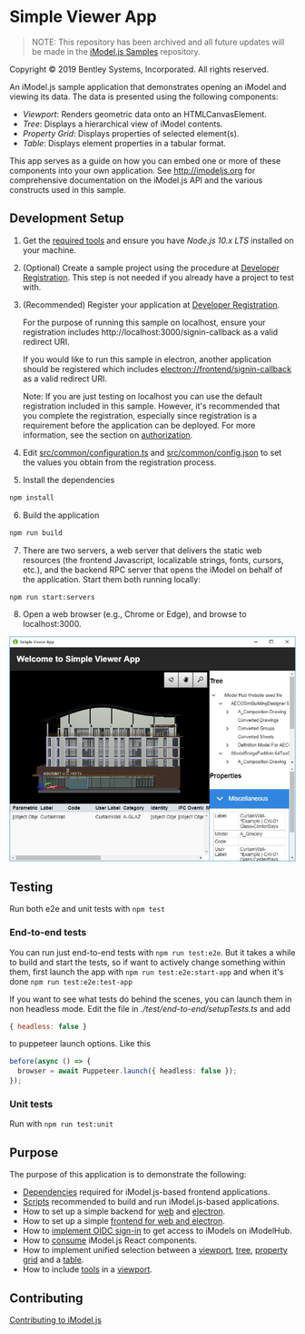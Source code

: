 # Simple Viewer App

> NOTE: This repository has been archived and all future updates will be made in the [iModel.js Samples](https://github.com/imodeljs/imodeljs-samples) repository.

Copyright © 2019 Bentley Systems, Incorporated. All rights reserved.

An iModel.js sample application that demonstrates opening an iModel and viewing its data. The data is presented using the following components:

* _Viewport_: Renders geometric data onto an HTMLCanvasElement.
* _Tree_: Displays a hierarchical view of iModel contents.
* _Property Grid_: Displays properties of selected element(s).
* _Table_: Displays element properties in a tabular format.

This app serves as a guide on how you can embed one or more of these components into your own application.
See http://imodeljs.org for comprehensive documentation on the iModel.js API and the various constructs used in this sample.

## Development Setup

1. Get the [required tools](https://imodeljs.github.io/iModelJs-docs-output/getting-started/#1-get-the-tools) and ensure you have _Node.js 10.x LTS_ installed on your machine.

2. (Optional) Create a sample project using the procedure at [Developer Registration](https://imodeljs.github.io/iModelJs-docs-output/getting-started/#developer-registration).  This step is not needed if you already have a project to test with.

3. (Recommended) Register your application at [Developer Registration](https://imodeljs.github.io/iModelJs-docs-output/getting-started/#developer-registration).

    For the purpose of running this sample on localhost, ensure your registration includes http://localhost:3000/signin-callback as a valid redirect URI.

    If you would like to run this sample in electron, another application should be registered which includes [electron://frontend/signin-callback]() as a valid redirect URI.

    Note: If you are just testing on localhost you can use the default registration included in this sample. However, it's recommended that you complete the registration, especially since registration is a requirement before the application can be deployed. For more information, see the section on [authorization](https://imodeljs.github.io/iModelJs-docs-output/learning/common/accesstoken/).

4. Edit [src/common/configuration.ts](./src/common/configuration.ts) and [src/common/config.json](./src/common/config.json) to set the values you obtain from the registration process.

5. Install the dependencies

  ```sh
  npm install
  ```

6. Build the application

  ```sh
  npm run build
  ```

7. There are two servers, a web server that delivers the static web resources (the frontend Javascript, localizable strings, fonts, cursors, etc.), and the backend RPC server that opens the iModel on behalf of the application. Start them both running locally:

  ```sh
  npm run start:servers
  ```

8. Open a web browser (e.g., Chrome or Edge), and browse to localhost:3000.

[//]: # (Commented out until Electron version fixed. Note: The Electron version is meant to run on desktops, but will currently not work within a virtual machine.)

![Screenshot of the application](./docs/header.png)

## Testing

Run both e2e and unit tests with `npm test`

### End-to-end tests

You can run just end-to-end tests with `npm run test:e2e`. But it takes a while
to build and start the tests, so if want to actively change something within them,
first launch the app with `npm run test:e2e:start-app` and when it's done `npm run test:e2e:test-app`

If you want to see what tests do behind the scenes, you can launch them in non
headless mode. Edit the file in *./test/end-to-end/setupTests.ts* and add

```js
{ headless: false }
```

to puppeteer launch options. Like this

```ts
before(async () => {
  browser = await Puppeteer.launch({ headless: false });
});
```

### Unit tests

Run with `npm run test:unit`

## Purpose

The purpose of this application is to demonstrate the following:

* [Dependencies](./package.json) required for iModel.js-based frontend applications.
* [Scripts](./package.json) recommended to build and run iModel.js-based applications.
* How to set up a simple backend for
  [web](./src/backend/web/BackendServer.ts) and
  [electron](./src/backend/electron/main.ts).
* How to set up a simple [frontend for web and electron](./src/frontend/api/SimpleViewerApp.ts).
* How to [implement OIDC sign-in](./docs/oidc.md) to get access to iModels on iModelHub.
* How to [consume](./src/frontend/components/App.tsx) iModel.js React components.
* How to implement unified selection between a
  [viewport](./src/frontend/components/Viewport.tsx),
  [tree](./src/frontend/components/Tree.tsx),
  [property grid](./src/frontend/components/Properties.tsx) and a
  [table](./src/frontend/components/Table.tsx).
* How to include
  [tools](./src/frontend/components/Toolbar.tsx) in a
  [viewport](./src/frontend/components/Viewport.tsx).

## Contributing

[Contributing to iModel.js](https://github.com/imodeljs/imodeljs/blob/master/CONTRIBUTING.md)
